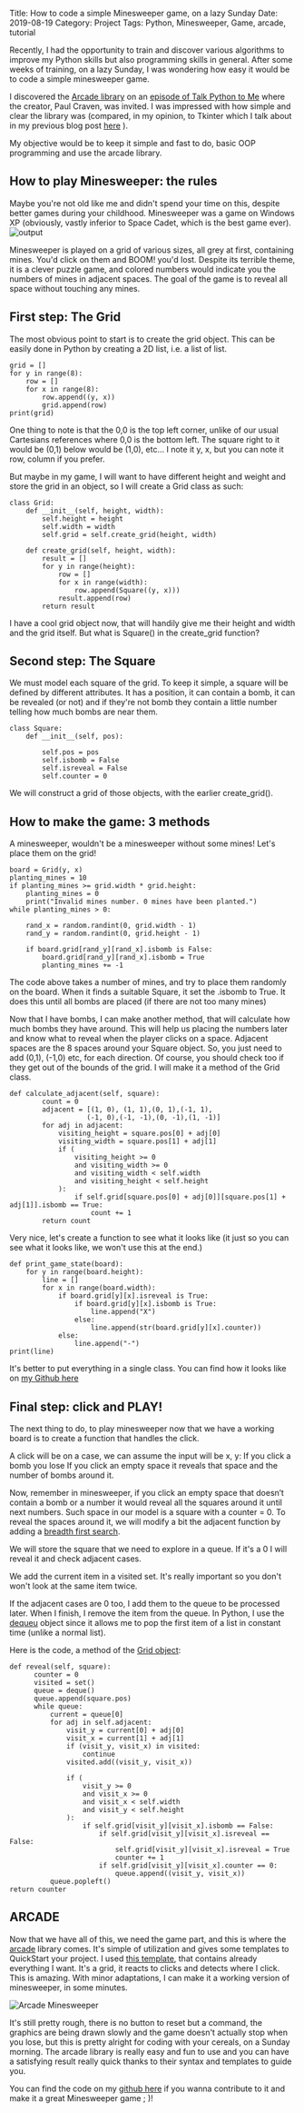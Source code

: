 Title: How to code a simple Minesweeper game, on a lazy Sunday 
Date: 2019-08-19
Category: Project
Tags: Python, Minesweeper, Game, arcade, tutorial

Recently, I had the opportunity to train and discover various algorithms to improve my Python skills but also programming skills in general.
After some weeks of training, on a lazy Sunday, I was wondering how easy it would be to code a simple minesweeper game.

I discovered the [Arcade library](http://arcade.academy/) on an [episode of Talk Python to Me](https://talkpython.fm/episodes/show/223/fun-and-easy-2d-games-with-python) where the creator, Paul Craven, was invited.
I was impressed with how simple and clear the library was (compared, in my opinion, to Tkinter which I talk about in my previous blog post [here]({filename}/Aborted_project_Magic_App.md) ).

My objective would be to keep it simple and fast to do, basic OOP programming and use the arcade library.

## How to play Minesweeper: the rules

Maybe you're not old like me and didn't spend your time on this, despite better games during your childhood. Minesweeper was a
game on Windows XP (obviously, vastly inferior to Space Cadet, which is the best game ever).
![output]({filename}/image/Minesweeper.png)

Minesweeper is played on a grid of various sizes, all grey at first, containing mines. You'd click on them and BOOM! you'd lost. Despite its
terrible theme, it is a clever puzzle game, and colored numbers would indicate you the numbers of mines in adjacent spaces. The goal of the 
game is to reveal all space without touching any mines.

## First step: The Grid
The most obvious point to start is to create the grid object. This can be easily done in Python by creating a 2D list, i.e. a list of list.

~~~~
grid = []
for y in range(8):
    row = []
    for x in range(8):
        row.append((y, x))
        grid.append(row)
print(grid)
~~~~

One thing to note is that the 0,0 is the top left corner, unlike of our usual Cartesians references where 0,0 is the bottom left.
The square right to it would be (0,1) below would be (1,0), etc... I note it y, x, but you can note it row, column if you prefer.

But maybe in my game, I will want to have different height and weight and store the grid in an object, so I will create a Grid class as such:
~~~~
class Grid:
    def __init__(self, height, width):
        self.height = height
        self.width = width
        self.grid = self.create_grid(height, width)

    def create_grid(self, height, width):
        result = []
        for y in range(height):
            row = []
            for x in range(width):
                row.append(Square((y, x)))
            result.append(row)
        return result
~~~~

I have a cool grid object now, that will handily give me their height and width and the grid itself. But what is Square() in the create_grid function?

## Second step: The Square
We must model each square of the grid. To keep it simple, a square will be defined by different attributes. 
It has a position, it can contain a bomb, it can be revealed (or not) and if they're not bomb they contain a little number 
telling how much bombs are near them.

~~~~
class Square:
    def __init__(self, pos):

        self.pos = pos
        self.isbomb = False
        self.isreveal = False
        self.counter = 0
~~~~
We will construct a grid of those objects, with the earlier create_grid().

## How to make the game: 3 methods

A minesweeper, wouldn't be a minesweeper without some mines! Let's place them on the grid! 
~~~~
board = Grid(y, x)
planting_mines = 10
if planting_mines >= grid.width * grid.height:
    planting_mines = 0
	print("Invalid mines number. 0 mines have been planted.")
while planting_mines > 0:

    rand_x = random.randint(0, grid.width - 1)
    rand_y = random.randint(0, grid.height - 1)

    if board.grid[rand_y][rand_x].isbomb is False:
        board.grid[rand_y][rand_x].isbomb = True
        planting_mines += -1
~~~~

The code above takes a number of mines, and try to place them randomly on the board. When it finds a suitable Square, it set the .isbomb to True. 
It does this until all bombs are placed (if there are not too many mines)

Now that I have bombs, I can make another method, that will calculate how much bombs they have around. This will help us placing the numbers later and 
know what to reveal when the player clicks on a space. Adjacent spaces are the 8 spaces around your Square object. So, you just need to add (0,1), (-1,0) etc, 
for each direction. Of course, you should check too if they get out of the bounds of the grid. I will make it a method of the Grid class.

~~~~
def calculate_adjacent(self, square):
        count = 0
		adjacent = [(1, 0), (1, 1),(0, 1),(-1, 1),
                   (-1, 0),(-1, -1),(0, -1),(1, -1)]
        for adj in adjacent:
            visiting_height = square.pos[0] + adj[0]
            visiting_width = square.pos[1] + adj[1]
            if (
                visiting_height >= 0
                and visiting_width >= 0
                and visiting_width < self.width
                and visiting_height < self.height
            ):
                if self.grid[square.pos[0] + adj[0]][square.pos[1] + adj[1]].isbomb == True:
                    count += 1
        return count
~~~~


Very nice, let's create a function to see what it looks like (it just so you can see what it looks like, we won't use this at the end.)

~~~~
def print_game_state(board):
    for y in range(board.height):
        line = []
        for x in range(board.width):
            if board.grid[y][x].isreveal is True:
                if board.grid[y][x].isbomb is True:
                    line.append("X")
                else:
                    line.append(str(board.grid[y][x].counter))
            else:
                line.append("-")
print(line)
~~~~

It's better to put everything in a single class. You can find how it looks like on [my Github here](https://github.com/Elesh-Norn/MineSweeper_Sunday/blob/master/main/grid.py)

## Final step: click and PLAY!
The next thing to do, to play minesweeper now that we have a working board is to create a function that handles the click.

A click will be on a case, we can assume the input will be x, y:
If you click a bomb you lose
If you click an empty space it reveals that space and the number of bombs around it.

Now, remember in minesweeper, if you click an empty space that doesn’t contain a bomb or a number it would reveal all the squares around it
until next numbers. Such space in our model is a square with a counter = 0. To reveal the spaces around it, we will modify a bit the adjacent function 
by adding a [breadth first search](https://en.wikipedia.org/wiki/Breadth-first_search).

We will store the square that we need to explore in a queue. If it's a 0 I will reveal it and check adjacent cases.


We add the current item in a visited set. It's really important so you don't won't look at the same item twice.


If the adjacent cases are 0 too, I add them to the queue to be processed later. When I finish, I remove the item from the queue.
In Python, I use the [dequeu]( https://docs.python.org/2/library/collections.html#collections.deque) object since it allows me to pop the first item of a list in constant time (unlike a normal list).

Here is the code, a method of the [Grid object](https://github.com/Elesh-Norn/MineSweeper_Sunday/blob/master/main/grid.py): 

~~~~
def reveal(self, square):
      counter = 0
      visited = set()
      queue = deque()
      queue.append(square.pos)
      while queue:
          current = queue[0]
          for adj in self.adjacent:
              visit_y = current[0] + adj[0]
              visit_x = current[1] + adj[1]
              if (visit_y, visit_x) in visited:
                  continue
              visited.add((visit_y, visit_x))

              if (
                  visit_y >= 0
                  and visit_x >= 0
                  and visit_x < self.width
                  and visit_y < self.height
              ):
                  if self.grid[visit_y][visit_x].isbomb == False:
                      if self.grid[visit_y][visit_x].isreveal == False:
                          self.grid[visit_y][visit_x].isreveal = True
                          counter += 1
                      if self.grid[visit_y][visit_x].counter == 0:
                          queue.append((visit_y, visit_x))
          queue.popleft()
return counter
~~~~


## ARCADE
Now that we have all of this, we need the game part, and this is where the [arcade](http://arcade.academy/) library comes. 
It's simple of utilization and gives some templates to QuickStart your project. I used [this template](http://arcade.academy/examples/array_backed_grid.html#array-backed-grid), 
that contains already everything I want. It's a grid, it reacts to clicks and detects where I click. This is amazing. With minor adaptations, I can make it a working version of minesweeper, 
in some minutes. 

![Arcade Minesweeper]({filename}/image/Minesweeper_arcade.png)

It's still pretty rough, there is no button to reset but a command, the graphics are being drawn slowly and the game doesn't actually stop when you lose, 
but this is pretty alright for coding with your cereals, on a Sunday morning. The arcade library is really easy and fun to use and you can have a satisfying result really quick thanks to their syntax and templates to guide you.

You can find the code on my [github here](https://github.com/Elesh-Norn/MineSweeper_Sunday) if you wanna contribute to it and make it a great Minesweeper game ; )!
